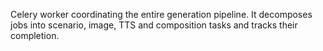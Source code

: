 Celery worker coordinating the entire generation pipeline.
It decomposes jobs into scenario, image, TTS and composition tasks and tracks their completion.
